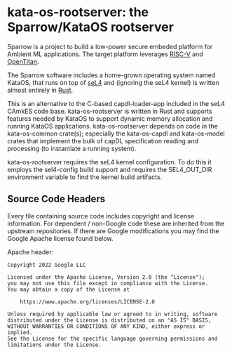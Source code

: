 # kata-os-rootserver: the Sparrow/KataOS rootserver

Sparrow is a project to build a low-power secure embeded platform
for Ambient ML applications. The target platform leverages
[RISC-V](https://riscv.org/) and [OpenTitan](https://opentitan.org/).

The Sparrow
software includes a home-grown operating system named KataOS, that runs
on top of [seL4](https://github.com/seL4) and (ignoring the seL4 kernel)
is written almost entirely in [Rust](https://www.rust-lang.org/).

This is an alternative to the C-based capdl-loader-app included in the
seL4 CAmkES code base. kata-os-rootserver is written in Rust and supports
features needed by KataOS to support dynamic memory allocation and running
KataOS applications. kata-os-rootserver depends on code in the kata-os-common
crate(s); especially the kata-os-capdl and kata-os-model crates that implement
the bulk of capDL specification reading and processing (to instantiate a
running system).

kata-os-rootserver requires the seL4 kernel configuration. To do this it employs
the sel4-config build support and requires the SEL4_OUT_DIR environment variable
to find the kernel build artifacts.

## Source Code Headers

Every file containing source code includes copyright and license
information. For dependent / non-Google code these are inherited from
the upstream repositories. If there are Google modifications you may find
the Google Apache license found below.

Apache header:

    Copyright 2022 Google LLC

    Licensed under the Apache License, Version 2.0 (the "License");
    you may not use this file except in compliance with the License.
    You may obtain a copy of the License at

        https://www.apache.org/licenses/LICENSE-2.0

    Unless required by applicable law or agreed to in writing, software
    distributed under the License is distributed on an "AS IS" BASIS,
    WITHOUT WARRANTIES OR CONDITIONS OF ANY KIND, either express or implied.
    See the License for the specific language governing permissions and
    limitations under the License.
